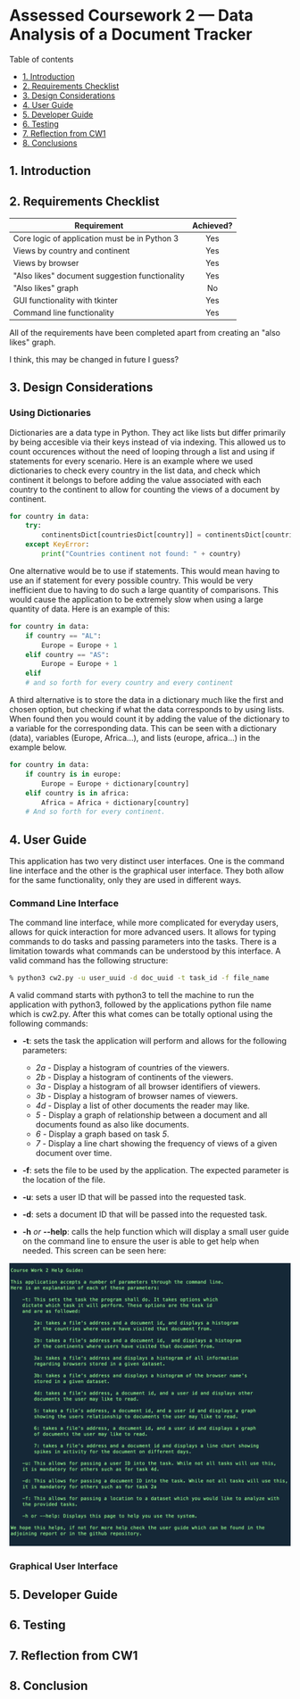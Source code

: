 # Assessed Coursework 2 — Data Analysis of a Document Tracker

Table of contents
* [1. Introduction](https://github.com/CMHayden/Data-Analysis-of-a-Document-Tracker/tree/master/report#1-introduction)
* [2. Requirements Checklist](https://github.com/CMHayden/Data-Analysis-of-a-Document-Tracker/tree/master/report#2-requirements-checklist)
* [3. Design Considerations](https://github.com/CMHayden/Data-Analysis-of-a-Document-Tracker/tree/master/report#3-design-considerations)
* [4. User Guide](https://github.com/CMHayden/Data-Analysis-of-a-Document-Tracker/tree/master/report#4-user-guide)
* [5. Developer Guide](https://github.com/CMHayden/Data-Analysis-of-a-Document-Tracker/tree/master/report#5-developer-guide)
* [6. Testing](https://github.com/CMHayden/Data-Analysis-of-a-Document-Tracker/tree/master/report#6-testing)
* [7. Reflection from CW1](https://github.com/CMHayden/Data-Analysis-of-a-Document-Tracker/tree/master/report#7-reflection-from-cw1)
* [8. Conclusions](https://github.com/CMHayden/Data-Analysis-of-a-Document-Tracker/tree/master/report#8-conclusions)

## 1. Introduction

## 2. Requirements Checklist

| Requirement                                                                       | Achieved?     |
| --------------------------------------------------------------------------------- |:-------------:|
| Core logic of application must be in Python 3                                     | Yes           |
| Views by country and continent                                                    | Yes           |
| Views by browser                                                                  | Yes           |
| "Also likes" document suggestion functionality                                    | Yes           |
| "Also likes" graph                                                                | No            |
| GUI functionality with tkinter                                                    | Yes           |
| Command line functionality                                                        | Yes           |

All of the requirements have been completed apart from creating an "also likes" graph. 

I think, this may be changed in future I guess?

## 3. Design Considerations

### Using Dictionaries

Dictionaries are a data type in Python. They act like lists but differ primarily by being accesible via their keys instead of via indexing. This allowed us to count occurences without the need of looping through a list and using if statements for every scenario. Here is an example where we used dictionaries to check every country in the list data, and check which continent it belongs to before adding the value associated with each country to the continent to allow for counting the views of a document by continent.

```python
for country in data:
    try:
        continentsDict[countriesDict[country]] = continentsDict[countriesDict[country]] + data[country]
    except KeyError:
        print("Countries continent not found: " + country)
```

One alternative would be to use if statements. This would mean having to use an if statement for every possible country. This would be very inefficient due to having to do such a large quantity of comparisons. This would cause the application to be extremely slow when using a large quantity of data. Here is an example of this:

```python
for country in data:
    if country == "AL":
        Europe = Europe + 1
    elif country == "AS":
        Europe = Europe + 1
    elif
    # and so forth for every country and every continent
```

A third alternative is to store the data in a dictionary much like the first and chosen option, but checking if what the data corresponds to by using lists. When found then you would count it by adding the value of the dictionary to a variable for the corresponding data. This can be seen with a dictionary (data), variables (Europe, Africa...), and lists (europe, africa...) in the example below. 

```python
for country in data:
    if country is in europe:
        Europe = Europe + dictionary[country]
    elif country is in africa:
        Africa = Africa + dictionary[country]
    # And so forth for every continent.
```

## 4. User Guide

This application has two very distinct user interfaces. One is the command line interface and the other is the graphical user interface. They both allow for the same functionality, only they are used in different ways.

### Command Line Interface

The command line interface, while more complicated for everyday users, allows for quick interaction for more advanced users. It allows for typing commands to do tasks and passing parameters into the tasks. There is a limitation towards what commands can be understood by this interface. A valid command has the following structure:

```bash
% python3 cw2.py -u user_uuid -d doc_uuid -t task_id -f file_name
```

A valid command starts with python3 to tell the machine to run the application with python3, followed by the applications python file name which is cw2.py. After this what comes can be totally optional using the following commands:

* **-t**: sets the task the application will perform and allows for the following parameters:
    * *2a* - Display a histogram of countries of the viewers.
    * *2b* - Display a histogram of continents of the viewers.
    * *3a* - Display a histogram of all browser identifiers of viewers.
    * *3b* - Display a histogram of browser names of viewers.
    * *4d* - Display a list of other documents the reader may like.
    * *5* - Display a graph of relationship between a document and all documents found as also like documents.
    * *6* - Display a graph based on task *5*.
    * *7* - Display a line chart showing the frequency of views of a given document over time.

* **-f**: sets the file to be used by the application. The expected parameter is the location of the file.

* **-u**: sets a user ID that will be passed into the requested task.

* **-d**: sets a document ID that will be passed into the requested task.

* **-h** *or* **--help**: calls the help function which will display a small user guide on the command line to ensure the user is able to get help when needed. This screen can be seen here:

![--help flag output](https://raw.githubusercontent.com/CMHayden/Data-Analysis-of-a-Document-Tracker/master/report/img/commandLine--help.png?token=AFNT2CFGTUQQWWLZMOOOGD255P5KS)

### Graphical User Interface


## 5. Developer Guide

## 6. Testing

## 7. Reflection from CW1

## 8. Conclusion